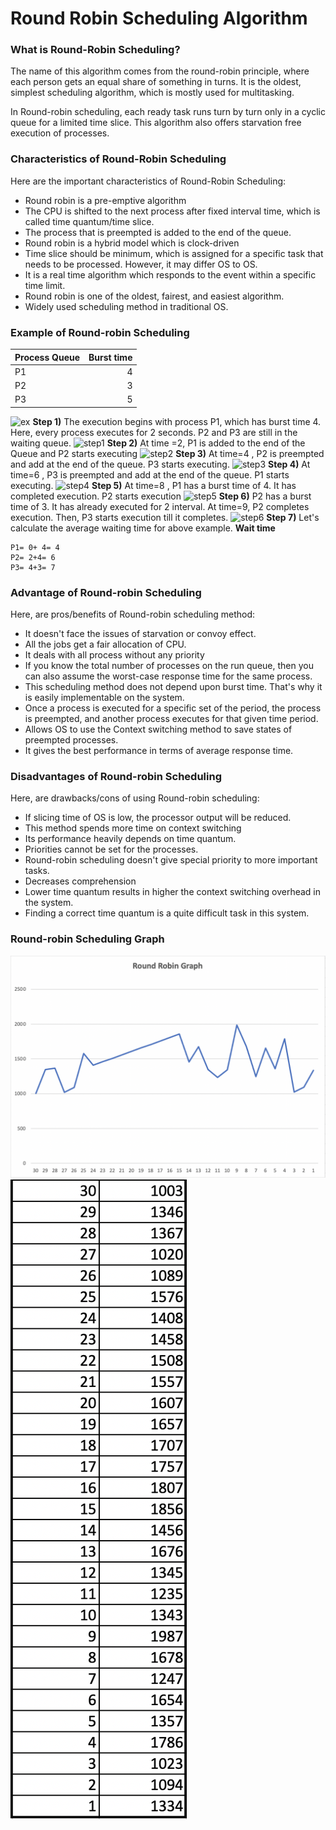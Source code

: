 # Round Robin Scheduling Algorithm
### What is Round-Robin Scheduling?
The name of this algorithm comes from the round-robin principle, where each person gets an equal share of something in turns. It is the oldest, simplest scheduling algorithm, which is mostly used for multitasking.

In Round-robin scheduling, each ready task runs turn by turn only in a cyclic queue for a limited time slice. This algorithm also offers starvation free execution of processes.
### Characteristics of Round-Robin Scheduling
Here are the important characteristics of Round-Robin Scheduling:

* Round robin is a pre-emptive algorithm
* The CPU is shifted to the next process after fixed interval time, which is called time quantum/time slice.
* The process that is preempted is added to the end of the queue.
* Round robin is a hybrid model which is clock-driven
* Time slice should be minimum, which is assigned for a specific task that needs to be processed. However, it may differ OS to OS.
* It is a real time algorithm which responds to the event within a specific time limit.
* Round robin is one of the oldest, fairest, and easiest algorithm.
* Widely used scheduling method in traditional OS.
### Example of Round-robin Scheduling
| Process Queue | Burst time | 
| :--- | ---: |
| P1 | 4 |
| P2 | 3 |
| P3 | 5 |

![ex](example1.png "ex")
**Step 1)** The execution begins with process P1, which has burst time 4. Here, every process executes for 2 seconds. P2 and P3 are still in the waiting queue.
![step1](example2.png "step1")
**Step 2)** At time =2, P1 is added to the end of the Queue and P2 starts executing
![step2](example3.png "step2")
**Step 3)** At time=4 , P2 is preempted and add at the end of the queue. P3 starts executing.
![step3](example4.png "step3")
**Step 4)** At time=6 , P3 is preempted and add at the end of the queue. P1 starts executing.
![step4](example5.png "step4")
**Step 5)** At time=8 , P1 has a burst time of 4. It has completed execution. P2 starts execution
![step5](example6.png "step5")
**Step 6)** P2 has a burst time of 3. It has already executed for 2 interval. At time=9, P2 completes execution. Then, P3 starts execution till it completes.
![step6](example7.png "step6")
**Step 7)** Let's calculate the average waiting time for above example.
**Wait time**
```
P1= 0+ 4= 4
P2= 2+4= 6
P3= 4+3= 7
```
### Advantage of Round-robin Scheduling
Here, are pros/benefits of Round-robin scheduling method:

* It doesn't face the issues of starvation or convoy effect.
* All the jobs get a fair allocation of CPU.
* It deals with all process without any priority
* If you know the total number of processes on the run queue, then you can also assume the worst-case response time for the same process.
* This scheduling method does not depend upon burst time. That's why it is easily implementable on the system.
* Once a process is executed for a specific set of the period, the process is preempted, and another process executes for that given time period.
* Allows OS to use the Context switching method to save states of preempted processes.
* It gives the best performance in terms of average response time.
### Disadvantages of Round-robin Scheduling
Here, are drawbacks/cons of using Round-robin scheduling:

* If slicing time of OS is low, the processor output will be reduced.
* This method spends more time on context switching
* Its performance heavily depends on time quantum.
* Priorities cannot be set for the processes.
* Round-robin scheduling doesn't give special priority to more important tasks.
* Decreases comprehension
* Lower time quantum results in higher the context switching overhead in the system.
* Finding a correct time quantum is a quite difficult task in this system.

### Round-robin Scheduling Graph

![step6](example8.png "step6")
![step6](example9.png "step6")
